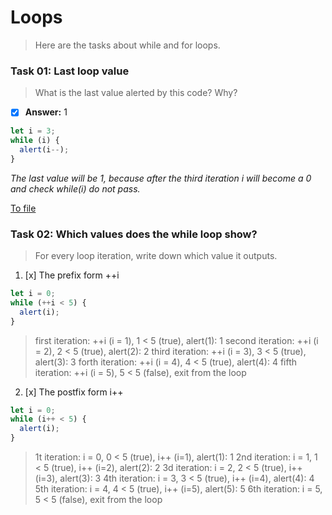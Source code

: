 # Loops

> Here are the tasks about while and for loops.

 ### Task 01: Last loop value
 > What is the last value alerted by this code? Why?
 - [x] __Answer:__ 1
```javascript
let i = 3;
while (i) {
  alert(i--);
}
```
_The last value will be 1, because after the third iteration i will become a 0 and check while(i) do not pass._

[To file](https://github.com/Vahan11/first_repo/blob/main/lesson-04-29-04-2021/literature_section_tasks/loops/task-01-last-value.js)

### Task 02: Which values does the while loop show?
> For every loop iteration, write down which value it outputs.
1. [x] The prefix form ++i
```javascript
let i = 0;
while (++i < 5) { 
  alert(i);
}
```
> first iteration: ++i (i = 1), 1 < 5 (true), alert(1): 1
> second iteration: ++i (i = 2), 2 < 5 (true), alert(2): 2 
> third iteration: ++i (i = 3), 3 < 5 (true), alert(3): 3 
> forth iteration: ++i (i = 4), 4 < 5 (true), alert(4): 4 
> fifth iteration: ++i (i = 5), 5 < 5 (false), exit from the loop

2. [x] The postfix form i++
```javascript
let i = 0;
while (i++ < 5) { 
  alert(i);
}
```
> 1t iteration: i = 0, 0 < 5 (true), i++ (i=1), alert(1): 1
> 2nd iteration: i = 1, 1 < 5 (true), i++ (i=2), alert(2): 2
> 3d iteration: i = 2, 2 < 5 (true), i++ (i=3), alert(3): 3
> 4th iteration: i = 3, 3 < 5 (true), i++ (i=4), alert(4): 4
> 5th iteration: i = 4, 4 < 5 (true), i++ (i=5), alert(5): 5
> 6th iteration: i = 5, 5 < 5 (false), exit from the loop